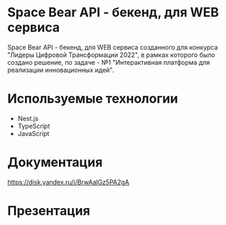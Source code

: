 # Space Bear API - бекенд, для WEB сервиса

Space Bear API - бекенд, для WEB сервиса созданного для конкурса "Лидеры Цифровой Трансформации 2022", в рамках которого было создано решение,
по задаче - №1 "Интерактивная платформа для реализации инновационных идей".

# Используемые технологии

- Nest.js
- TypeScript
- JavaScript

# Документация

https://disk.yandex.ru/i/BrwAalGz5PA2gA

# Презентация
